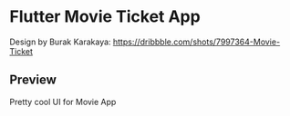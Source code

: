 # Flutter Movie Ticket App

Design by Burak Karakaya: https://dribbble.com/shots/7997364-Movie-Ticket

## Preview
 Pretty cool UI for Movie App 